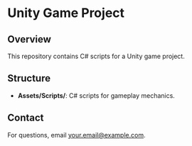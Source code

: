 # Unity Game Project

## Overview
This repository contains C# scripts for a Unity game project.

## Structure
- **Assets/Scripts/**: C# scripts for gameplay mechanics.

## Contact
For questions, email [your.email@example.com](mailto:your.email@example.com).
